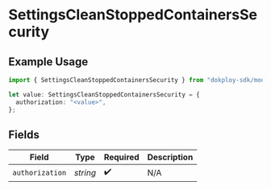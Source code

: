 # SettingsCleanStoppedContainersSecurity

## Example Usage

```typescript
import { SettingsCleanStoppedContainersSecurity } from "dokploy-sdk/models/operations";

let value: SettingsCleanStoppedContainersSecurity = {
  authorization: "<value>",
};
```

## Fields

| Field              | Type               | Required           | Description        |
| ------------------ | ------------------ | ------------------ | ------------------ |
| `authorization`    | *string*           | :heavy_check_mark: | N/A                |